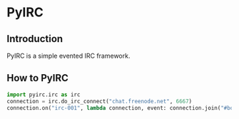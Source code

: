 # PyIRC
## Introduction
PyIRC is a simple evented IRC framework.

## How to PyIRC
```python
import pyirc.irc as irc
connection = irc.do_irc_connect("chat.freenode.net", 6667)
connection.on("irc-001", lambda connection, event: connection.join("#bots"))
```

